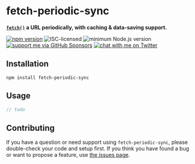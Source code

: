 # fetch-periodic-sync

**[`fetch()`](https://developer.mozilla.org/en-US/docs/Web/API/Fetch_API) a URL periodically, with caching & data-saving support.**

[![npm version](https://img.shields.io/npm/v/fetch-periodic-sync.svg)](https://www.npmjs.com/package/fetch-periodic-sync)
![ISC-licensed](https://img.shields.io/github/license/derhuerst/fetch-periodic-sync.svg)
![minimum Node.js version](https://img.shields.io/node/v/fetch-periodic-sync.svg)
[![support me via GitHub Sponsors](https://img.shields.io/badge/support%20me-donate-fa7664.svg)](https://github.com/sponsors/derhuerst)
[![chat with me on Twitter](https://img.shields.io/badge/chat%20with%20me-on%20Twitter-1da1f2.svg)](https://twitter.com/derhuerst)


## Installation

```shell
npm install fetch-periodic-sync
```


## Usage

```js
// todo
```


## Contributing

If you have a question or need support using `fetch-periodic-sync`, please double-check your code and setup first. If you think you have found a bug or want to propose a feature, use [the issues page](https://github.com/derhuerst/fetch-periodic-sync/issues).
